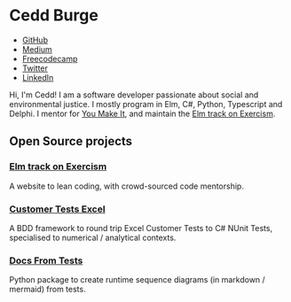 # Cedd Burge

- [GitHub](https://github.com/ceddlyburge)
- [Medium](https://medium.com/@cuddlyburger)
- [Freecodecamp](https://www.freecodecamp.org/news/author/cedd/)
- [Twitter](https://twitter.com/cuddlyburger)
- [LinkedIn](https://www.linkedin.com/in/cedd-burge-90507027/)

Hi, I'm Cedd! I am a software developer passionate about social and environmental justice. I mostly program in Elm, C#, Python, Typescript and Delphi. I mentor for [You Make It](https://you-make-it.org/), and maintain the [Elm track on Exercism](https://exercism.org/tracks/elm).

## Open Source projects

### [Elm track on Exercism](https://github.com/exercism/elm)

A website to lean coding, with crowd-sourced code mentorship.

### [Customer Tests Excel](https://github.com/resgroup/customer-tests-excel)

A BDD framework to round trip Excel Customer Tests to C# NUnit Tests, specialised to numerical / analytical contexts.

### [Docs From Tests](https://github.com/resgroup/docs-from-tests)

Python package to create runtime sequence diagrams (in markdown / mermaid) from tests.
